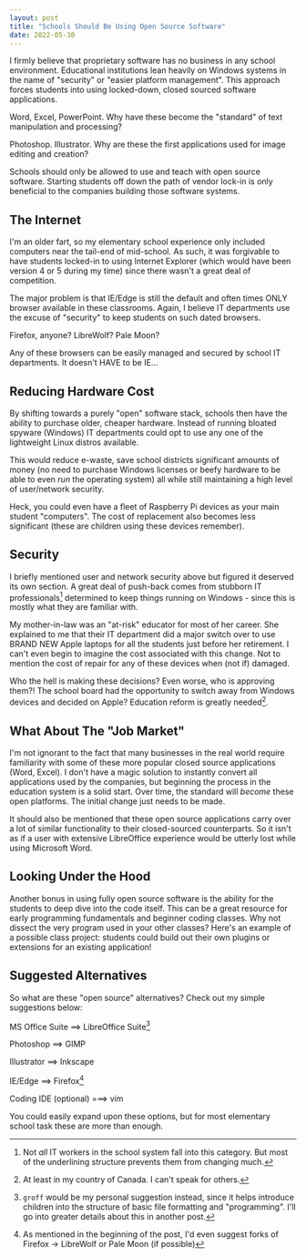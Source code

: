 ```yaml
---
layout: post
title: "Schools Should Be Using Open Source Software"
date: 2022-05-30
---
```



I firmly believe that proprietary software has no business in any school environment. Educational institutions lean heavily on Windows systems in the name of "security" or "easier platform management". This approach forces students into using locked-down, closed sourced software applications.

Word, Excel, PowerPoint. Why have these become the "standard" of text manipulation and processing?

Photoshop. Illustrator. Why are these the first applications used for image editing and creation?

Schools should only be allowed to use and teach with open source software. Starting students off down the path of vendor lock-in is only beneficial to the companies building those software systems.


## The Internet

I'm an older fart, so my elementary school experience only included computers near the tail-end of mid-school. As such, it was forgivable to have students locked-in to using Internet Explorer (which would have been version 4 or 5 during my time) since there wasn't a great deal of competition.

The major problem is that IE/Edge is still the default and often times ONLY browser available in these classrooms. Again, I believe IT departments use the excuse of "security" to keep students on such dated browsers.

Firefox, anyone? LibreWolf? Pale Moon?

Any of these browsers can be easily managed and secured by school IT departments. It doesn't HAVE to be IE...


## Reducing Hardware Cost

By shifting towards a purely "open" software stack, schools then have the ability to purchase older, cheaper hardware. Instead of running bloated spyware (Windows) IT departments could opt to use any one of the lightweight Linux distros available.

This would reduce e-waste, save school districts significant amounts of money (no need to purchase Windows licenses or beefy hardware to be able to even _run_ the operating system) all while still maintaining a high level of user/network security.

Heck, you could even have a fleet of Raspberry Pi devices as your main student "computers". The cost of replacement also becomes less significant (these are children using these devices remember).


## Security

I briefly mentioned user and network security above but figured it deserved its own section. A great deal of push-back comes from stubborn IT professionals[^1] determined to keep things running on Windows - since this is mostly what they are familiar with.

My mother-in-law was an "at-risk" educator for most of her career. She explained to me that their IT department did a major switch over to use BRAND NEW Apple laptops for all the students just before her retirement. I can't even begin to imagine the cost associated with this change. Not to mention the cost of repair for any of these devices when (not if) damaged.

Who the hell is making these decisions? Even worse, who is approving them?! The school board had the opportunity to switch away from Windows devices and decided on Apple? Education reform is greatly needed[^2].


## What About The "Job Market"

I'm not ignorant to the fact that many businesses in the real world require familiarity with some of these more popular closed source applications (Word, Excel). I don't have a magic solution to instantly convert all applications used by the companies, but beginning the process in the education system is a solid start. Over time, the standard will _become_ these open platforms. The initial change just needs to be made.

It should also be mentioned that these open source applications carry over a lot of similar functionality to their closed-sourced counterparts. So it isn't as if a user with extensive LibreOffice experience would be utterly lost while using Microsoft Word.


## Looking Under the Hood

Another bonus in using fully open source software is the ability for the students to deep dive into the code itself. This can be a great resource for early programming fundamentals and beginner coding classes. Why not dissect the very program used in your other classes? Here's an example of a possible class project: students could build out their own plugins or extensions for an existing application!


## Suggested Alternatives

So what are these "open source" alternatives? Check out my simple suggestions below:

MS Office Suite ==> LibreOffice Suite[^3]

Photoshop ==> GIMP

Illustrator ==> Inkscape

IE/Edge ==> Firefox[^4]

Coding IDE (optional) ===> vim

You could easily expand upon these options, but for most elementary school task these are more than enough.

[^1]: Not _all_ IT workers in the school system fall into this category. But most of the underlining structure prevents them from changing much.

[^2]: At least in my country of Canada. I can't speak for others.

[^3]: `groff` would be my personal suggestion instead, since it helps introduce children into the structure of basic file formatting and "programming". I'll go into greater details about this in another post.

[^4]: As mentioned in the beginning of the post, I'd even suggest forks of Firefox -> LibreWolf or Pale Moon (if possible)
